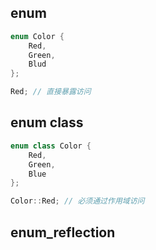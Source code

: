 ## enum

```c
enum Color {
	Red,
	Green,
	Blud
};

Red; // 直接暴露访问
```

## enum class

```cpp
enum class Color {
	Red,
	Green,
	Blue 
};

Color::Red; // 必须通过作用域访问
```

## enum_reflection 

